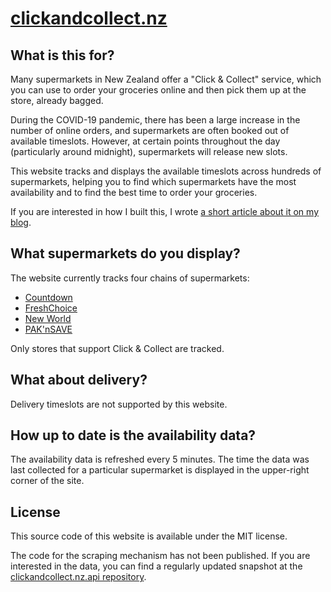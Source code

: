 # [clickandcollect.nz](https://clickandcollect.nz)

## What is this for?

Many supermarkets in New Zealand offer a "Click & Collect" service, which you
can use to order your groceries online and then pick them up at the store,
already bagged.

During the COVID-19 pandemic, there has been a large increase in the number
of online orders, and supermarkets are often booked out of available timeslots.
However, at certain points throughout the day (particularly around midnight),
supermarkets will release new slots.

This website tracks and displays the available timeslots across hundreds of
supermarkets, helping you to find which supermarkets have the most
availability and to find the best time to order your groceries.

If you are interested in how I built this, I wrote [a short article about it on
my blog](https://george.czabania.com/2020_03_31/).

## What supermarkets do you display?

The website currently tracks four chains of supermarkets:

- [Countdown](https://shop.countdown.co.nz)
- [FreshChoice](https://store.freshchoice.co.nz)
- [New World](https://ishopnewworld.co.nz)
- [PAK'nSAVE](https://paknsaveonline.co.nz)

Only stores that support Click & Collect are tracked.

## What about delivery?

Delivery timeslots are not supported by this website.

## How up to date is the availability data?

The availability data is refreshed every 5 minutes. The time the data was last
collected for a particular supermarket is displayed in the upper-right corner
of the site.

## License

This source code of this website is available under the MIT license.

The code for the scraping mechanism has not been published. If you are
interested in the data, you can find a regularly updated snapshot at the
[clickandcollect.nz.api
repository](https://github.com/stayradiated/clickandcollect.nz.api).
